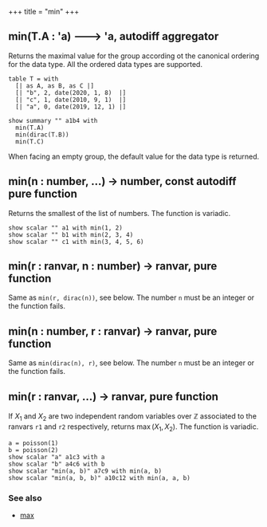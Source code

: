 +++
title = "min"
+++

## min(T.A : 'a)  🡒 'a, autodiff aggregator

Returns the maximal value for the group according ot the canonical ordering for the data type. All the ordered data types are supported.

```envision
table T = with
  [| as A, as B, as C |]
  [| "b", 2, date(2020, 1, 8)  |]
  [| "c", 1, date(2010, 9, 1)  |]
  [| "a", 0, date(2019, 12, 1) |]

show summary "" a1b4 with
  min(T.A)
  min(dirac(T.B))
  min(T.C)
```

When facing an empty group, the default value for the data type is returned.

## min(n : number, ...) -> number, const autodiff pure function

Returns the smallest of the list of numbers. The function is variadic.

```envision
show scalar "" a1 with min(1, 2)
show scalar "" b1 with min(2, 3, 4)
show scalar "" c1 with min(3, 4, 5, 6)
```

## min(r : ranvar, n : number) -> ranvar, pure function

Same as `min(r, dirac(n))`, see below. The number `n` must be an integer or the function fails.

## min(n : number, r : ranvar) -> ranvar, pure function

Same as `min(dirac(n), r)`, see below. The number `n` must be an integer or the function fails.

## min(r : ranvar, ...) -> ranvar, pure function

If $X_1$ and $X_2$ are two independent random variables over $\mathbb{Z}$ associated to the ranvars `r1` and `r2` respectively, returns $\max(X_1, X_2)$. The function is variadic.

```envision
a = poisson(1)
b = poisson(2)
show scalar "a" a1c3 with a
show scalar "b" a4c6 with b
show scalar "min(a, b)" a7c9 with min(a, b)
show scalar "min(a, b, b)" a10c12 with min(a, a, b)
```

### See also

* [max](../max/)
